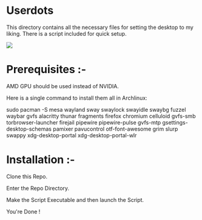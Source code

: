 # Userdots
This directory contains all the necessary files for setting the desktop to my liking.
There is a script included for quick setup.

<img src=".images/swayWM_TokyoNight.png">

# Prerequisites :-
AMD GPU should be used instead of NVIDIA.

Here is a single command to install them all in Archlinux:

sudo pacman -S mesa wayland sway swaylock swayidle swaybg fuzzel waybar gvfs alacritty thunar fragments firefox chromium celluloid gvfs-smb torbrowser-launcher firejail pipewire pipewire-pulse gvfs-mtp gsettings-desktop-schemas pamixer pavucontrol otf-font-awesome grim slurp swappy xdg-desktop-portal xdg-desktop-portal-wlr

# Installation :-
Clone this Repo.

Enter the Repo Directory.

Make the Script Executable and then launch the Script.

You're Done !
